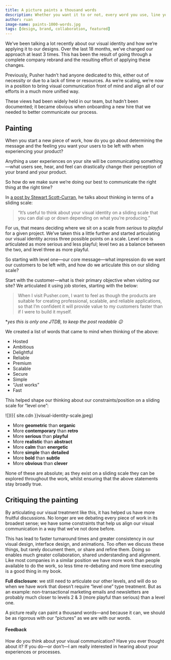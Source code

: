 ```yaml
---
title: A picture paints a thousand words
description: Whether you want it to or not, every word you use, line you draw or interaction you create communicates something. If nothing else be intentional about what you create.
author: ruan
image-name: paints-1000-words.jpg
tags: [design, brand, collaboration, featured]
---
```


We’ve been talking a lot recently about our visual identity and how we’re applying it to our designs. Over the last 18 months, we’ve changed our approach at least 3 times. This has been the result of going through a complete company rebrand and the resulting effort of applying these changes.

Previously, Pusher hadn’t had anyone dedicated to this, either out of necessity or due to a lack of time or resources. As we’re scaling, we’re now in a position to bring visual communication front of mind and align all of our efforts in a much more unified way.

These views had been widely held in our team, but hadn’t been documented; it became obvious when onboarding a new hire that we needed to better communicate our process.

## Painting

When you start a new piece of work, how do you go about determining the message and the feeling you want your users to be left with when experiencing your product?

Anything a user experiences on your site will be communicating something—what users see, hear, and feel can drastically change their perception of your brand and your product.

So how do we make sure we’re doing our best to communicate the right thing at the right time?

In [a post by Stewart Scott-Curran](https://www.intercom.com/blog/so-you-want-to-build-a-brand/), he talks about thinking in terms of a sliding scale:

> “It’s useful to think about your visual identity on a sliding scale that you
> can dial up or down depending on what you’re producing.”

For us, that means deciding where we sit on a scale from _serious_ to _playful_ for a given project. We’ve taken this a little further and started articulating our visual identity across three possible points on a scale. Level one is articulated as more serious and less playful; level two as a balance between the two, and level three as more playful.

So starting with level one—our core message—what impression do we want our customers to be left with, and how do we articulate this on our sliding scale?

Start with the customer—what is their primary objective when visiting our site? We articulated it using job stories, starting with the below:

> When I visit Pusher.com, I want to feel as though the products are suitable for creating professional, scalable, and reliable applications, so that I’m confident it will provide value to my customers faster than if I were to build it myself.

\*_yes this is only one JTDB, to keep the post readable 😉_

We created a list of words that came to mind when thinking of the above:

- Hosted
- Ambitious
- Delightful
- Reliable
- Premium
- Scalable
- Secure
- Simple
- “Just works”
- Fast

This helped shape our thinking about our constraints/position on a sliding scale for “level one”:

![]({{ site.cdn }}visual-identity-scale.jpeg)

- More **geometric** than **organic**
- More **contemporary** than **retro**
- More **serious** than **playful**
- More **realistic** than **abstract**
- More **calm** than **energetic**
- More **simple** than **detailed**
- More **bold** than **subtle**
- More **obvious** than **clever**

None of these are absolute; as they exist on a sliding scale they can be explored throughout the work, whilst ensuring that the above statements stay broadly true.

## Critiquing the painting

By articulating our visual treatment like this, it has helped us have more fruitful discussions. No longer are we debating every piece of work in its broadest sense; we have some constraints that help us align our visual communication in a way that we’ve not done before.

This has lead to faster turnaround times and greater consistency in our visual design, interface design, and animations. Too often we discuss these things, but rarely document them, or share and refine them. Doing so enables much greater collaboration, shared understanding and alignment. Like most companies in a similar position we have more work than people available to do the work, so less time re-debating and more time executing is a good thing in my book.

**Full disclosure**: we still need to articulate our other levels, and will do so when we have work that doesn’t require “level one” type treatment. But as an example: non-transactional marketing emails and newsletters are probably much closer to levels 2 & 3 (more playful than serious) than a level one.

A picture really can paint a thousand words—and because it can, we should be as rigorous with our “pictures” as we are with our words.

#### Feedback

How do you think about your visual communication? Have you ever thought about it? If you do—or don’t—I am really interested in hearing about your experiences or processes.
